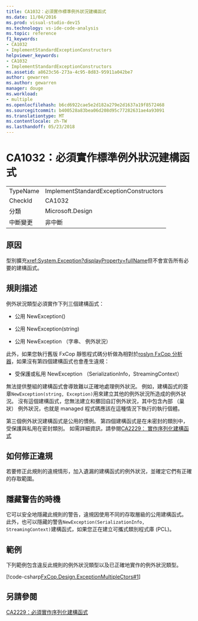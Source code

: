 ```yaml
---
title: CA1032：必須實作標準例外狀況建構函式
ms.date: 11/04/2016
ms.prod: visual-studio-dev15
ms.technology: vs-ide-code-analysis
ms.topic: reference
f1_keywords:
- CA1032
- ImplementStandardExceptionConstructors
helpviewer_keywords:
- CA1032
- ImplementStandardExceptionConstructors
ms.assetid: a8623c56-273a-4c95-8d83-95911a042be7
author: gewarren
ms.author: gewarren
manager: douge
ms.workload:
- multiple
ms.openlocfilehash: b6cd6922cae5e2d182a279e2d1637a19f8572468
ms.sourcegitcommit: b400528a83bea06d208d95c77282631ae4a93091
ms.translationtype: MT
ms.contentlocale: zh-TW
ms.lasthandoff: 05/23/2018
---
```

# <a name="ca1032-implement-standard-exception-constructors"></a>CA1032：必須實作標準例外狀況建構函式

|||
|-|-|
|TypeName|ImplementStandardExceptionConstructors|
|CheckId|CA1032|
|分類|Microsoft.Design|
|中斷變更|非中斷|

## <a name="cause"></a>原因

型別擴充<xref:System.Exception?displayProperty=fullName>但不會宣告所有必要的建構函式。

## <a name="rule-description"></a>規則描述

例外狀況類型必須實作下列三個建構函式：

- 公用 NewException()

- 公用 NewException(string)

- 公用 NewException （字串、 例外狀況）

此外，如果您執行舊版 FxCop 靜態程式碼分析做為相對於[roslyn FxCop 分析器](../code-quality/roslyn-analyzers-overview.md)，如果沒有第四個建構函式也會產生違規：

- 受保護或私用 NewException （SerializationInfo，StreamingContext）

無法提供整組的建構函式會導致難以正確地處理例外狀況。 例如，建構函式的簽章`NewException(string, Exception)`用來建立其他的例外狀況所造成的例外狀況。 沒有這個建構函式，您無法建立和擲回自訂例外狀況，其中包含內部 （巢狀） 例外狀況，也就是 managed 程式碼應該在這種情況下執行的執行個體。

第三個例外狀況建構函式是公用的慣例。 第四個建構函式是在未密封的類別中，受保護與私用在密封類別。 如需詳細資訊，請參閱[CA2229： 實作序列化建構函式](../code-quality/ca2229-implement-serialization-constructors.md)

## <a name="how-to-fix-violations"></a>如何修正違規

若要修正此規則的違規情形，加入遺漏的建構函式的例外狀況，並確定它們有正確的存取範圍。

## <a name="when-to-suppress-warnings"></a>隱藏警告的時機

它可以安全地隱藏此規則的警告，違規因使用不同的存取層級的公用建構函式。 此外，也可以隱藏的警告`NewException(SerializationInfo, StreamingContext)`建構函式，如果您正在建立可攜式類別程式庫 (PCL)。

## <a name="example"></a>範例

下列範例包含違反此規則的例外狀況類型以及已正確地實作的例外狀況類型。

[!code-csharp[FxCop.Design.ExceptionMultipleCtors#1](../code-quality/codesnippet/CSharp/ca1032-implement-standard-exception-constructors_1.cs)]

## <a name="see-also"></a>另請參閱

[CA2229：必須實作序列化建構函式](../code-quality/ca2229-implement-serialization-constructors.md)
